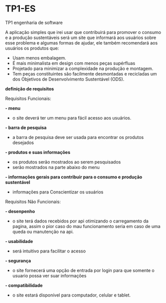 # TP1-ES
TP1 engenharia de software

 A aplicação simples que irei usar que contribuirá para promover o consumo e a produção sustentáveis será um site que informará aos usuários sobre esse problema e algumas formas de ajudar, ele também recomendará aos usuários os produtos que:
 
- Usam menos embalagem.
- É mais minimalista em design com menos peças supérfluas
- Projetado para minimizar a complexidade na produção e montagem.
- Tem peças constituintes são facilmente desmontadas e recicladas um dos Objetivos de Desenvolvimento Sustentável (ODS).

**definição de requisitos**

Requisitos Funcionais:

**- menu**
  - o site deverá ter um menu para fácil acesso aos usuários.
    
**- barra de pesquisa**
  - a barra de pesquisa deve ser usada para encontrar os produtos desejados
    
**- produtos e suas informações**
  - os produtos serão mostrados ao serem pesquisados
  - serão mostrados na parte abaixo do menu
    
**- informações gerais para contribuir para o consumo e produção sustentável**
  - informações para Conscientizar os usuários

Requisitos Não Funcionais:

**- desenpenho**
  - o site terá dados recebidos por api otimizando o carregamento da pagina,
    assim o pior caso do mau funcionamento seria em caso de uma queda ou manutenção na api.

**- usabilidade**
   - será intuitivo para facilitar o acesso

**- segurança**
   - o site fornecerá uma opção de entrada por login para que somente o usuario possa ver suar informações

**- compatibilidade**
   - o site estará disponível para computador, celular e tablet.

